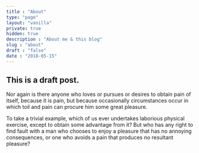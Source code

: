 ```yaml
---
title : "About"
type: "page"
layout: "vanilla"
private: true
hidden: true
description : "About me & this blog"
slug : "about"
draft : "false"
date : "2018-05-15"
---
```


## This is a draft post.

Nor again is there anyone who loves or pursues or desires to obtain pain of itself, because it is pain, but because occasionally circumstances occur in which toil and pain can procure him some great pleasure. 

To take a trivial example, which of us ever undertakes laborious physical exercise, except to obtain some advantage from it? But who has any right to find fault with a man who chooses to enjoy a pleasure that has no annoying consequences, or one who avoids a pain that produces no resultant pleasure?